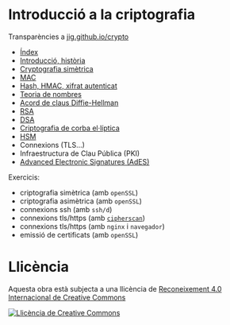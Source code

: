 # Introducció a la criptografia

Transparències a [jig.github.io/crypto](https://jig.github.io/crypto)

  - [Índex](https://jig.github.io/crypto)
  - [Introducció, història](https://jig.github.io/crypto/intro.html)
  - [Cryptografia simètrica](https://jig.github.io/crypto/symmetric.html)
  - [MAC](https://jig.github.io/crypto/mac.html)
  - [Hash, HMAC, xifrat autenticat](https://jig.github.io/crypto/.html)
  - [Teoria de nombres](https://jig.github.io/crypto/number-theory.html)
  - [Acord de claus Diffie-Hellman](https://jig.github.io/crypto/dh.html)
  - [RSA](https://jig.github.io/crypto/rsa.html)
  - [DSA](https://jig.github.io/crypto/dsa.html)
  - [Criptografia de corba el·líptica](https://jig.github.io/crypto/ecc.html)
  - [HSM](https://jig.github.io/crypto/hsm.html)
  - Connexions (TLS...)
  - Infraestructura de Clau Pública (PKI)
  - [Advanced Electronic Signatures (AdES)](http://jig.github.io/crypto/ades.html)

Exercicis:

  - criptografia simètrica (amb `openSSL`)
  - criptografia asimètrica (amb `openSSL`)
  - connexions ssh (amb `ssh/d`)
  - connexions tls/https (amb [`cipherscan`](https://github.com/jig/docker-cipherscan))
  - connexions tls/https (amb `nginx` i `navegador`)
  - emissió de certificats (amb `openSSL`)
  
# Llicència

Aquesta obra està subjecta a una llicència de [Reconeixement 4.0 Internacional de Creative Commons](http://creativecommons.org/licenses/by/4.0/)

[![Llicència de Creative Commons](https://i.creativecommons.org/l/by/4.0/88x31.png)](http://creativecommons.org/licenses/by/4.0/)

